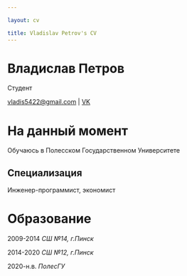 ```yaml
---

layout: cv

title: Vladislav Petrov's CV
---
```

# Владислав Петров
Студент

<div id="webaddress">
<a href="vladis5422@gmail.com">vladis5422@gmail.com</a>
| <a href="https://vk.com/schizophrenicesoteric">VK</a>
</div>


# На данный момент

Обучаюсь в Полесском Государственном Университете

## Специализация

Инженер-программист, экономист




# Образование

2009-2014
_СШ №14, г.Пинск_

2014-2020
_СШ №12, г.Пинск_

2020-н.в.
_ПолесГУ_








<!-- ### Footer

Last updated: May 2013 -->



